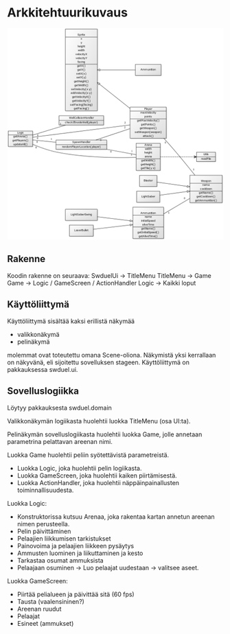 # Arkkitehtuurikuvaus

![Luokkakaavio](kuvat/luokkakaavio.png "Luokkakaavio")

## Rakenne

Koodin rakenne on seuraava:
SwduelUi -> TitleMenu
TitleMenu -> Game
Game -> Logic / GameScreen / ActionHandler
Logic -> Kaikki loput

## Käyttöliittymä

Käyttöliittymä sisältää kaksi erillistä näkymää

- valikkonäkymä
- pelinäkymä

molemmat ovat toteutettu omana Scene-oliona. Näkymistä yksi kerrallaan on näkyvänä, eli sijoitettu sovelluksen stageen. Käyttöliittymä on pakkauksessa swduel.ui.

## Sovelluslogiikka

Löytyy pakkauksesta swduel.domain

Valikkonäkymän logiikasta huolehtii luokka TitleMenu (osa UI:ta).

Pelinäkymän sovelluslogiikasta huolehtii luokka Game, jolle annetaan parametrina pelattavan areenan nimi.

Luokka Game huolehtii peliin syötettävistä parametreistä.
- Luokka Logic, joka huolehtii pelin logiikasta.
- Luokka GameScreen, joka huolehtii kaiken piirtämisestä.
- Luokka ActionHandler, joka huolehtii näppäinpainallusten toiminnallisuudesta.

Luokka Logic:
- Konstruktorissa kutsuu Arenaa, joka rakentaa kartan annetun areenan nimen perusteella.
- Pelin päivittäminen
- Pelaajien liikkumisen tarkistukset
- Painovoima ja pelaajien liikkeen pysäytys
- Ammusten luominen ja liikuttaminen ja kesto
- Tarkastaa osumat ammuksista
- Pelaajaan osuminen -> Luo pelaajat uudestaan -> valitsee aseet.

Luokka GameScreen:
- Piirtää pelialueen ja päivittää sitä (60 fps)
- Tausta (vaalensininen?)
- Areenan ruudut
- Pelaajat
- Esineet (ammukset)